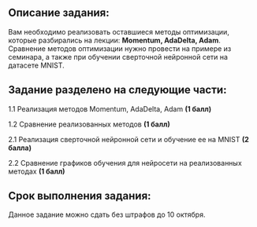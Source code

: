 ## Описание задания:
Вам необходимо реализовать оставшиеся методы оптимизации, которые разбирались на лекции: <b>Momentum, AdaDelta, Adam</b>. Сравнение методов оптимизации нужно провести на примере из семинара, а также при обучении сверточной нейронной сети на датасете MNIST.



## Задание разделено на следующие части:
1.1 Реализация методов Momentum, AdaDelta, Adam **(1 балл)**

1.2 Сравнение реализованных методов **(1 балл)**

2.1 Реализация сверточной нейронной сети и обучение ее на MNIST **(2 балла)**

2.2 Сравнение графиков обучения для нейросети на реализованных методах **(1 балл)**

## Срок выполнения задания:
Данное задание можно сдать без штрафов до 10 октября.
